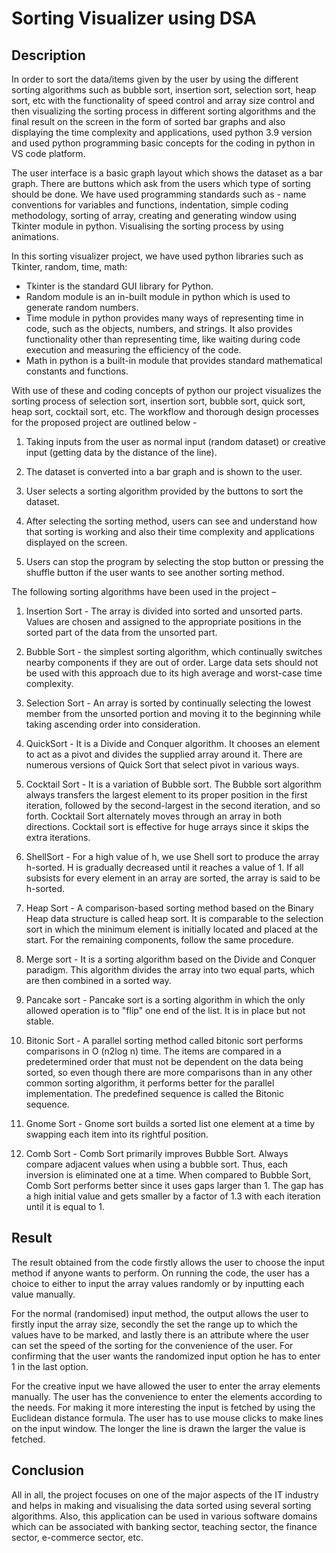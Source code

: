 # Sorting Visualizer using DSA 
## Description
In order to sort the data/items given by the user by using the different sorting algorithms such as bubble sort, insertion sort, selection sort, heap sort, etc with the functionality of speed control and array size control and then visualizing the sorting process in different sorting algorithms and the final result on the screen in the form of sorted bar graphs and also displaying the time complexity and applications, used python 3.9 version and used python programming basic concepts for the coding in python in VS code platform.

The user interface is a basic graph layout which shows the dataset as a bar graph. There are buttons which ask from the users which type of sorting should be done.
We have used programming standards such as - name conventions for variables and functions, indentation, simple coding methodology, sorting of array, creating and generating window using Tkinter module in python. Visualising the sorting process by using animations.

In this sorting visualizer project, we have used python libraries such as Tkinter, random, time, math:
-  Tkinter is the standard GUI library for Python. 
-  Random module is an in-built module in python which is used to generate random numbers.
-  Time module in python provides many ways of representing time in code, such as the objects, numbers, and strings. It also provides functionality other than representing time, like waiting during code execution and measuring the efficiency of the code.
-  Math in python is a built-in module that provides standard mathematical constants and functions.

With use of these and coding concepts of python our project visualizes the sorting process of selection sort, insertion sort, bubble sort, quick sort, heap sort, cocktail sort, etc.
The workflow and thorough design processes for the proposed project are outlined below -

1. Taking inputs from the user as normal input (random dataset) or creative input (getting data by the distance of the line).

2. The dataset is converted into a bar graph and is shown to the user.

3. User selects a sorting algorithm provided by the buttons to sort the dataset.

4. After selecting the sorting method, users can see and understand how that sorting is working and also their time complexity and applications displayed on the screen.

5. Users can stop the program by selecting the stop button or pressing the shuffle button if the user wants to see another sorting method.
 
The following sorting algorithms have been used in the project –

1. Insertion Sort - The array is divided into sorted and unsorted parts. Values are chosen and assigned to the appropriate positions in the sorted part of the data from the unsorted part.

2. Bubble Sort - the simplest sorting algorithm, which continually switches nearby components if they are out of order. Large data sets should not be used with this approach due to its high average and worst-case time complexity.

3. Selection Sort - An array is sorted by continually selecting the lowest member from the unsorted portion and moving it to the beginning while taking ascending order into consideration.

4. QuickSort - It is a Divide and Conquer algorithm. It chooses an element to act as a pivot and divides the supplied array around it. There are numerous versions of Quick Sort that select pivot in various ways.

5. Cocktail Sort - It is a variation of Bubble sort.
The Bubble sort algorithm always transfers the largest element to its proper position in the first iteration, followed by the second-largest in the second iteration, and so forth. Cocktail Sort alternately moves through an array in both directions. Cocktail sort is effective for huge arrays since it skips the extra iterations.

6. ShellSort - For a high value of h, we use Shell sort to produce the array h-sorted. H is gradually decreased until it reaches a value of 1. If all subsists for every element in an array are sorted, the array is said to be h-sorted.

7. Heap Sort - A comparison-based sorting method based on the Binary Heap data structure is called heap sort. It is comparable to the selection sort in which the minimum element is initially located and placed at the start. For the remaining components, follow the same procedure.

8. Merge sort - It is a sorting algorithm based on the Divide and Conquer paradigm. This algorithm divides the array into two equal parts, which are then combined in a sorted way.

9. Pancake sort - Pancake sort is a sorting algorithm in which the only allowed operation is to "flip" one end of the list. It is in place but not stable.

10. Bitonic Sort - A parallel sorting method called bitonic sort performs comparisons in O (n2log n) time. The items are compared in a predetermined order that must not be dependent on the data being sorted, so even though there are more comparisons than in any other common sorting algorithm, it performs better for the parallel implementation. The predefined sequence is called the Bitonic sequence.

11. Gnome Sort - Gnome sort builds a sorted list one element at a time by swapping each item into its rightful position.

12. Comb Sort - Comb Sort primarily improves Bubble Sort. Always compare adjacent values when using a bubble sort. Thus, each inversion is eliminated one at a time. When compared to Bubble Sort, Comb Sort performs better since it uses gaps larger than 1. The gap has a high initial value and gets smaller by a factor of 1.3 with each iteration until it is equal to 1.

## Result
The result obtained from the code firstly allows the user to choose the input method if anyone wants to perform. On running the code, the user has a choice to either to input the array values randomly or by inputting each value manually. 

For the normal (randomised) input method, the output allows the user to firstly input the array size, secondly the set the range up to which the values have to be marked, and lastly there is an attribute where the user can set the speed of the sorting for the convenience of the user. For confirming that the user wants the randomized input option he has to enter 1 in the last option.
 
For the creative input we have allowed the user to enter the array elements manually. The user has the convenience to enter the elements according to the needs. For making it more interesting the input is fetched by using the Euclidean distance formula. The user has to use mouse clicks to make lines on the input window. The longer the line is drawn the larger the value is fetched. 

## Conclusion
All in all, the project focuses on one of the major aspects of the IT industry and helps in making and visualising the data sorted using several sorting algorithms. Also, this application can be used in various software domains which can be associated with banking sector, teaching sector, the finance sector, e-commerce sector, etc.

